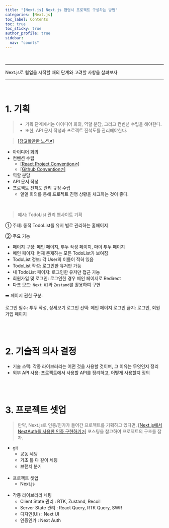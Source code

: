 ```yaml
---
title: "[Next.js] Next.js 협업시 프로젝트 구성하는 방법"
categories: [Next.js]
toc_label: Contents
toc: true
toc_sticky: true
author_profile: true
sidebar:
  nav: "counts"
---
```


<br>

---

Next.js로 협업을 시작할 때의 단계와 고려할 사항을 살펴보자

---

<br>

# 1. 기획

> - 기획 단계에서는 아이디어 회의, 역할 분담, 그리고 컨벤션 수립을 해야한다.
> - 또한, API 문서 작성과 프로젝트 진척도를 관리해야한다.

> [[참고할만한 노션↗️]](https://team-nemo.notion.site/Team-NEMO-fdf2da573c554862b5a702a0e374ba91)

- 아이디어 회의
- 컨벤션 수립
  - [[React Project Convention↗]](https://mynamesieun.github.io/react/React-Project-Convention/)
  - [[Github Convention↗]](https://mynamesieun.github.io/git/Github-Convention/)
- 역할 분담
- API 문서 작성
- 프로젝트 진척도 관리 규정 수립
  - 일일 회의를 통해 프로젝트 진행 상황을 체크하는 것이 좋다.

<br>

> 예시: TodoList 관리 웹사이트 기획

① 주제: 동적 TodoList를 유저 별로 관리하는 홈페이지

② 주요 기능

- 페이지 구성: 메인 페이지, 투두 작성 페이지, 마이 투두 페이지
- 메인 페이지: 현재 존재하는 모든 TodoList가 보여짐
- TodoList 정보: 각 User의 이름이 적혀 있음
- TodoList 작성: 로그인한 유저만 가능
- 내 TodoList 페이지: 로그인한 유저만 접근 가능
- 회원가입 및 로그인: 로그인한 경우 메인 페이지로 Redirect
- 다크 모드: `Next UI`와 `Zustand`를 활용하여 구현

➡️ 페이지 권한 구분:

로그인 필수: 투두 작성, 상세보기
로그인 선택: 메인 페이지
로그인 금지: 로그인, 회원가입 페이지

<br><br>

# 2. 기술적 의사 결정

- 기술 스택: 각종 라이브러리는 어떤 것을 사용할 것이며, 그 이유는 무엇인지 정리
- 외부 API 사용: 프로젝트에서 사용할 API를 정리하고, 어떻게 사용할지 정의

<br><br>

# 3. 프로젝트 셋업

> 만약, Next.js로 인증/인가가 들어간 프로젝트를 기획하고 있다면, [[Next.js에서 NextAuth를 사용한 인증 구현하기↗️]](https://mynamesieun.github.io/Next.js%EC%97%90%EC%84%9C-NextAuth%EB%A5%BC-%EC%82%AC%EC%9A%A9%ED%95%9C-%EC%9D%B8%EC%A6%9D-%EA%B5%AC%ED%98%84%ED%95%98%EA%B8%B0/) 포스팅을 참고하여 프로젝트의 구조를 잡자.

- git
  - 공동 세팅
  - 기초 틀 다 같이 세팅
  - 브랜치 분기<br><br>
- 프로젝트 셋업
  - Next.js<br><br>
- 각종 라이브러리 세팅
  - Client State 관리 : RTK, Zustand, Recoil
  - Server State 관리 : React Query, RTK Query, SWR
  - 디자인(UI) : Next UI
  - 인증인가 : Next Auth

<br>
